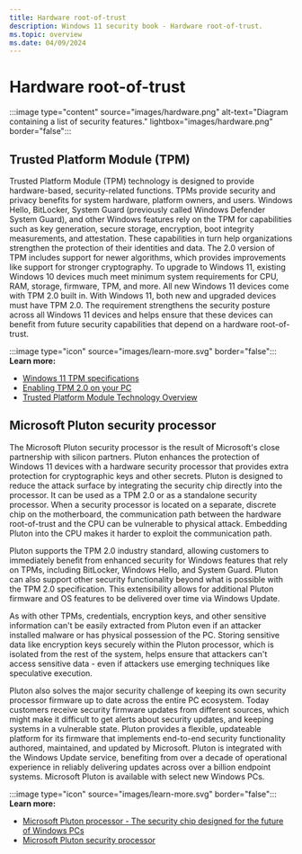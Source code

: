 ```yaml
---
title: Hardware root-of-trust
description: Windows 11 security book - Hardware root-of-trust.
ms.topic: overview
ms.date: 04/09/2024
---
```


# Hardware root-of-trust

:::image type="content" source="images/hardware.png" alt-text="Diagram containing a list of security features." lightbox="images/hardware.png" border="false":::

## Trusted Platform Module (TPM)

Trusted Platform Module (TPM) technology is designed to provide hardware-based, security-related functions. TPMs provide security and privacy benefits for system hardware, platform owners, and users. Windows Hello, BitLocker, System Guard (previously called Windows Defender System Guard), and other Windows features rely on the TPM for capabilities such as key generation, secure storage, encryption, boot integrity measurements, and attestation. These capabilities in turn help organizations strengthen the protection of their identities and data. The 2.0 version of TPM includes support for newer algorithms, which provides improvements like support for stronger cryptography. To upgrade to Windows 11, existing Windows 10 devices much meet minimum system requirements for CPU, RAM, storage, firmware, TPM, and more. All new Windows 11 devices come with TPM 2.0 built in. With Windows 11, both new and upgraded devices must have TPM 2.0. The requirement strengthens the security posture across all Windows 11 devices and helps ensure that these devices can benefit from future security capabilities that depend on a hardware root-of-trust.

:::image type="icon" source="images/learn-more.svg" border="false"::: **Learn more:**

- [Windows 11 TPM specifications](https://www.microsoft.com/windows/windows-11-specifications)
- [Enabling TPM 2.0 on your PC](https://support.microsoft.com/topic/1fd5a332-360d-4f46-a1e7-ae6b0c90645c)
- [Trusted Platform Module Technology Overview](../hardware-security/tpm/trusted-platform-module-overview.md)

## Microsoft Pluton security processor

The Microsoft Pluton security processor is the result of Microsoft's close partnership with silicon partners. Pluton enhances the protection of Windows 11 devices with a hardware security processor that provides extra protection for cryptographic keys and other secrets. Pluton is designed to reduce the attack surface by integrating the security chip directly into the processor. It can be used as a TPM 2.0 or as a standalone security processor. When a security processor is located on a separate, discrete chip on the motherboard, the communication path between the hardware root-of-trust and the CPU can be vulnerable to physical attack. Embedding Pluton into the CPU makes it harder to exploit the communication path.

Pluton supports the TPM 2.0 industry standard, allowing customers to immediately benefit from enhanced security for Windows features that rely on TPMs, including BitLocker, Windows Hello, and System Guard. Pluton can also support other security functionality beyond what is possible with the TPM 2.0 specification. This extensibility allows for additional Pluton firmware and OS features to be delivered over time via Windows Update.

As with other TPMs, credentials, encryption keys, and other sensitive information can't be easily extracted from Pluton even if an attacker installed malware or has physical possession of the PC. Storing sensitive data like encryption keys securely within the Pluton processor, which is isolated from the rest of the system, helps ensure that attackers can't access sensitive data - even if attackers use emerging techniques like speculative execution.

Pluton also solves the major security challenge of keeping its own security processor firmware up to date across the entire PC ecosystem. Today customers receive security firmware updates from different sources, which might make it difficult to get alerts about security updates, and keeping systems in a vulnerable state. Pluton provides a flexible, updateable platform for its firmware that implements end-to-end security functionality authored, maintained, and updated by Microsoft. Pluton is integrated with the Windows Update service, benefiting from over a decade of operational experience in reliably delivering updates across over a billion endpoint systems. Microsoft Pluton is available with select new Windows PCs.

:::image type="icon" source="images/learn-more.svg" border="false"::: **Learn more:**

- [Microsoft Pluton processor - The security chip designed for the future of Windows PCs](https://www.microsoft.com/security/blog/2020/11/17/meet-the-microsoft-pluton-processor-the-security-chip-designed-for-the-future-of-windows-pcs/)
- [Microsoft Pluton security processor](../hardware-security/pluton/microsoft-pluton-security-processor.md)
